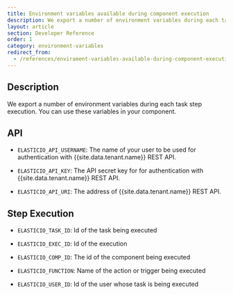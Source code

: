 ```yaml
---
title: Environment variables available during component execution
description: We export a number of environment variables during each task step execution. You can use these variables in your component.
layout: article
section: Developer Reference
order: 1
category: environment-variables
redirect_from:
  - /references/envirament-variables-available-during-component-execution.html
---
```


## Description

We export a number of environment variables during each task step execution. You can use these variables in your component.

## API
  * `ELASTICIO_API_USERNAME`: The name of your user to be used for authentication with {{site.data.tenant.name}} REST API.

  * `ELASTICIO_API_KEY`: The API secret key for for authentication with {{site.data.tenant.name}} REST API.

  * `ELASTICIO_API_URI`: The address of {{site.data.tenant.name}} REST API.

## Step Execution

  * `ELASTICIO_TASK_ID`: Id of the task being executed

  * `ELASTICIO_EXEC_ID`: Id of the execution

  * `ELASTICIO_COMP_ID`: The id of the component being executed

  * `ELASTICIO_FUNCTION`: Name of the action or trigger being executed

  * `ELASTICIO_USER_ID`: Id of the user whose task is being executed
